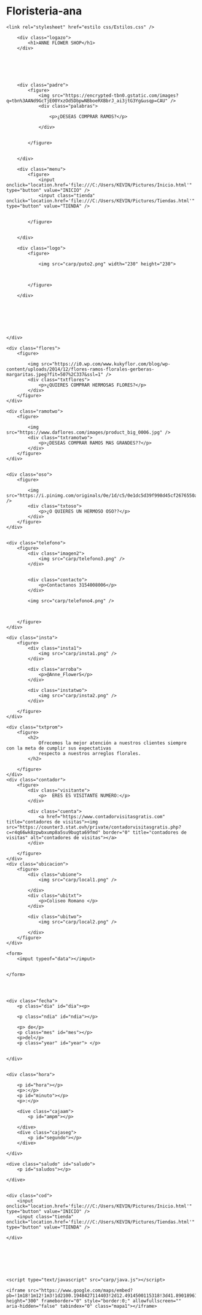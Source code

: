 # Floristeria-ana
<!DOCTYPE html>

<html lang="en" xmlns="http://www.w3.org/1999/xhtml">
<head>
    <meta  charset="utf-8"/>
   <title>Floristeria Anne</title>

   
    <link rel="stylesheet" href="estilo css/Estilos.css" />
  





</head>
<body>
    <div class="boton"> </div>
    <div class="blokprinsipal">

        <div class="logazo">
            <h1>ANNE FLOWER SHOP</h1>
        </div>






        <div class="padre">
            <figure>
                <img src="https://encrypted-tbn0.gstatic.com/images?q=tbn%3AANd9GcTjE00YxzOd5DbpwNBboeRXBbrJ_ai3jtG3Yg&usqp=CAU" />
                <div class="palabras">

                    <p>¿DESEAS COMPRAR RAMOS?</p>

                </div>


            </figure>


        </div>

        <div class="menu">
            <figure>
                <input onclick="location.href='file:///C:/Users/KEVIN/Pictures/Inicio.html'" type="button" value="INICIO" />
                <input class="tienda" onclick="location.href='file:///C:/Users/KEVIN/Pictures/Tiendas.html'" type="button" value="TIENDA" />


            </figure>


        </div>

        <div class="logo">
            <figure>

                <img src="carp/puto2.png" width="230" height="230">



            </figure>

        </div>







    </div>

    <div class="flores">
        <figure>

            <img src="https://i0.wp.com/www.kukyflor.com/blog/wp-content/uploads/2014/12/flores-ramos-florales-gerberas-margaritas.jpeg?fit=507%2C337&ssl=1" />
            <div class="txtflores">
                <p>¿QUIERES COMPRAR HERMOSAS FLORES?</p>
            </div>
        </figure>
    </div>

    <div class="ramotwo">
        <figure>

            <img src="https://www.daflores.com/images/product_big_0006.jpg" />
            <div class="txtramotwo">
                <p>¿DESEAS COMPRAR RAMOS MAS GRANDES??</p>
            </div>
        </figure>
    </div>


    <div class="oso">
        <figure>

            <img src="https://i.pinimg.com/originals/0e/1d/c5/0e1dc5d39f998d45cf2676550a231119.jpg" />
            <div class="txtoso">
                <p>¿O QUIERES UN HERMOSO OSO??</p>
            </div>
        </figure>
    </div>


    <div class="telefono">
        <figure>
            <div class="imagen2">
                <img src="carp/telefono3.png" />
            </div>


            <div class="contacto">
                <p>Contactanos 3154008006</p>
            </div>

            <img src="carp/telefono4.png" />



        </figure>
    </div>

    <div class="insta">
        <figure>
            <div class="insta1">
                <img src="carp/insta1.png" />
            </div>

            <div class="arroba">
                <p>@Anne_FlowerS</p>
            </div>

            <div class="instatwo">
                <img src="carp/insta2.png" />
            </div>

        </figure>
    </div>

    <div class="txtprom">
        <figure>
            <h2>
                Ofrecemos la mejor atención a nuestros clientes siempre con la meta de cumplir sus expectativas
                respecto a nuestros arreglos florales.
            </h2>

        </figure>
    </div>
    <div class="contador">
        <figure>
            <div class="visitante">
                <p>  ERES ES VISITANTE NUMERO:</p>
            </div>

            <div class="cuenta">
                <a href="https://www.contadorvisitasgratis.com" title="contadores de visitas"><img src="https://counter3.stat.ovh/private/contadorvisitasgratis.php?c=r4q66wk8zpwbxump8a5su9bugta69fmd" border="0" title="contadores de visitas" alt="contadores de visitas"></a>
            </div>

        </figure>
    </div>
    <div class="ubicacion">
        <figure>
            <div class="ubione">
                <img src="carp/local1.png" />

            </div>
            <div class="ubitxt">
                <p>Coliseo Romano </p>
            </div>

            <div class="ubitwo">
                <img src="carp/local2.png" />

            </div>
        </figure>
    </div>

    <form>
        <imput typeof="data"></imput>


    </form>




    <div class="fecha">
        <p class="dia" id="dia"><p>

        <p class="ndia" id="ndia"></p>

        <p> de</p>
        <p class="mes" id="mes"></p>
        <p>del</p>
        <p class="year" id="year"> </p>


    </div>


    <div class="hora">

        <p id="hora"></p>
        <p>:</p>
        <p id="minuto"></p>
        <p>:</p>

        <dive class="cajaam">
            <p id="ampm"></p>

        </dive>
        <dive class="cajaseg">
            <p id="segundo"></p>
        </dive>

    </div>

    <dive class="saludo" id="saludo">
        <p id="saludos"></p>

    </dive>


    <div class="cod">
        <input onclick="location.href='file:///C:/Users/KEVIN/Pictures/Inicio.html'" type="button" value="INICIO" />
        <input class="tienda" onclick="location.href='file:///C:/Users/KEVIN/Pictures/Tiendas.html'" type="button" value="TIENDA" />

    </div>







    <script type="text/javascript" src="carp/java.js"></script>

    <iframe src="https://www.google.com/maps/embed?pb=!1m18!1m12!1m3!1d2100.1948427114403!2d12.4914500115318!3d41.8901896101341!2m3!1f0!2f0!3f0!3m2!1i1024!2i768!4f13.1!3m3!1m2!1s0x132f61b6532013ad%3A0x28f1c82e908503c4!2sColiseo%20de%20Roma!5e0!3m2!1ses!2sco!4v1594839903675!5m2!1ses!2sco" height="300" frameborder="0" style="border:0;" allowfullscreen="" aria-hidden="false" tabindex="0" class="mapa1"></iframe>

  
</body>
</html>






